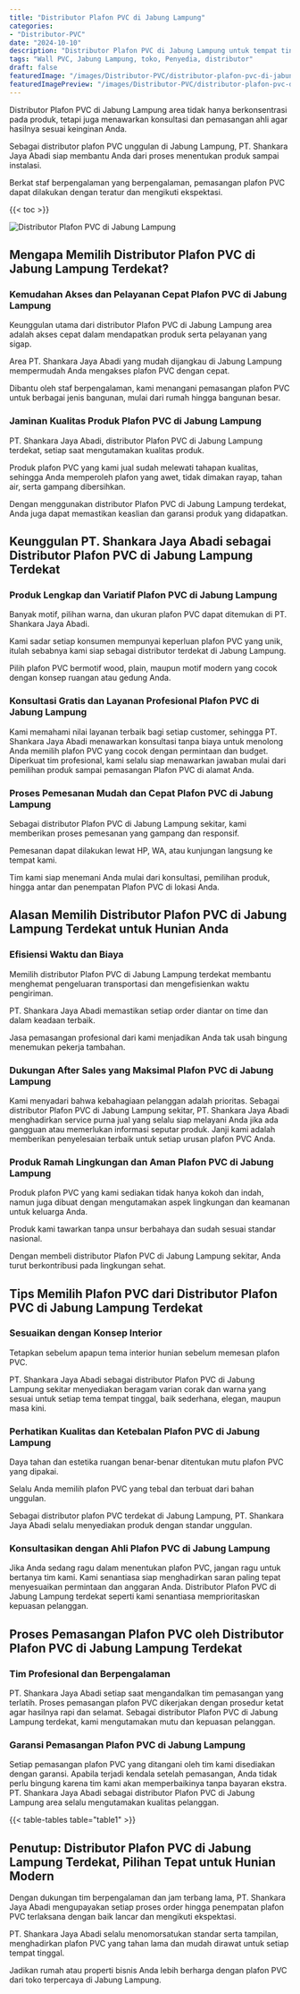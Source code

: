 ```yaml
---
title: "Distributor Plafon PVC di Jabung Lampung"
categories:
- "Distributor-PVC"
date: "2024-10-10"
description: "Distributor Plafon PVC di Jabung Lampung untuk tempat tinggal, kantor, serta toko. Panel unggulan, beragam motif, pilihan warna elegan, dengan servis penempatan oleh tenaga ahli ahli serta garansi resmi!|Layanan penyediaan Plafon PVC di Jabung Lampung untuk keperluan rumah, office, atau ritel, dengan produk terbaik dan pemasangan oleh teknisi profesional dan kepastian resmi.|Alternatif Plafon PVC di Jabung Lampung yang andal untuk rumah, kantor, dan toko, dengan material berkualitas dan penempatan ditangani oleh teknisi profesional dan kepastian resmi.|Distribusi Plafon PVC di Jabung Lampung bagi tempat tinggal, office, serta ritel, dengan panel berkualitas dan pemasangan dikerjakan oleh tenaga ahli ahli, dilengkapi beserta garansi resmi.}"
tags: "Wall PVC, Jabung Lampung, toko, Penyedia, distributor"
draft: false
featuredImage: "/images/Distributor-PVC/distributor-plafon-pvc-di-jabung-lampung.png"
featuredImagePreview: "/images/Distributor-PVC/distributor-plafon-pvc-di-jabung-lampung.png"
---
```


Distributor Plafon PVC di Jabung Lampung area tidak hanya berkonsentrasi pada produk, tetapi juga menawarkan konsultasi dan pemasangan ahli agar hasilnya sesuai keinginan Anda.

Sebagai distributor plafon PVC unggulan di Jabung Lampung, PT. Shankara Jaya Abadi siap membantu Anda dari proses menentukan produk sampai instalasi.

Berkat staf berpengalaman yang berpengalaman, pemasangan plafon PVC dapat dilakukan dengan teratur dan mengikuti ekspektasi.

{{< toc >}}

![Distributor Plafon PVC di Jabung Lampung](/images/Distributor-PVC/Distributor-Plafon-PVC-di-Jabung-Lampung.png)

## Mengapa Memilih Distributor Plafon PVC di Jabung Lampung Terdekat?

### Kemudahan Akses dan Pelayanan Cepat Plafon PVC di Jabung Lampung

Keunggulan utama dari distributor Plafon PVC di Jabung Lampung area adalah akses cepat dalam mendapatkan produk serta pelayanan yang sigap.

Area PT. Shankara Jaya Abadi yang mudah dijangkau di Jabung Lampung mempermudah Anda mengakses plafon PVC dengan cepat.

Dibantu oleh staf berpengalaman, kami menangani pemasangan plafon PVC untuk berbagai jenis bangunan, mulai dari rumah hingga bangunan besar.

### Jaminan Kualitas Produk Plafon PVC di Jabung Lampung

PT. Shankara Jaya Abadi, distributor Plafon PVC di Jabung Lampung terdekat, setiap saat mengutamakan kualitas produk.

Produk plafon PVC yang kami jual sudah melewati tahapan kualitas, sehingga Anda memperoleh plafon yang awet, tidak dimakan rayap, tahan air, serta gampang dibersihkan.

Dengan menggunakan distributor Plafon PVC di Jabung Lampung terdekat, Anda juga dapat memastikan keaslian dan garansi produk yang didapatkan.

## Keunggulan PT. Shankara Jaya Abadi sebagai Distributor Plafon PVC di Jabung Lampung Terdekat

### Produk Lengkap dan Variatif Plafon PVC di Jabung Lampung

Banyak motif, pilihan warna, dan ukuran plafon PVC dapat ditemukan di PT. Shankara Jaya Abadi.

Kami sadar setiap konsumen mempunyai keperluan plafon PVC yang unik, itulah sebabnya kami siap sebagai distributor terdekat di Jabung Lampung.

Pilih plafon PVC bermotif wood, plain, maupun motif modern yang cocok dengan konsep ruangan atau gedung Anda.

### Konsultasi Gratis dan Layanan Profesional Plafon PVC di Jabung Lampung

Kami memahami nilai layanan terbaik bagi setiap customer, sehingga PT. Shankara Jaya Abadi menawarkan konsultasi tanpa biaya untuk menolong Anda memilih plafon PVC yang cocok dengan permintaan dan budget. Diperkuat tim profesional, kami selalu siap menawarkan jawaban mulai dari pemilihan produk sampai pemasangan Plafon PVC di alamat Anda.

### Proses Pemesanan Mudah dan Cepat Plafon PVC di Jabung Lampung

Sebagai distributor Plafon PVC di Jabung Lampung sekitar, kami memberikan proses pemesanan yang gampang dan responsif.

Pemesanan dapat dilakukan lewat HP, WA, atau kunjungan langsung ke tempat kami.

Tim kami siap menemani Anda mulai dari konsultasi, pemilihan produk, hingga antar dan penempatan Plafon PVC di lokasi Anda.

## Alasan Memilih Distributor Plafon PVC di Jabung Lampung Terdekat untuk Hunian Anda

### Efisiensi Waktu dan Biaya

Memilih distributor Plafon PVC di Jabung Lampung terdekat membantu menghemat pengeluaran transportasi dan mengefisienkan waktu pengiriman.

PT. Shankara Jaya Abadi memastikan setiap order diantar on time dan dalam keadaan terbaik.

Jasa pemasangan profesional dari kami menjadikan Anda tak usah bingung menemukan pekerja tambahan.

### Dukungan After Sales yang Maksimal Plafon PVC di Jabung Lampung

Kami menyadari bahwa kebahagiaan pelanggan adalah prioritas. Sebagai distributor Plafon PVC di Jabung Lampung sekitar, PT. Shankara Jaya Abadi menghadirkan service purna jual yang selalu siap melayani Anda jika ada gangguan atau memerlukan informasi seputar produk. Janji kami adalah memberikan penyelesaian terbaik untuk setiap urusan plafon PVC Anda.

### Produk Ramah Lingkungan dan Aman Plafon PVC di Jabung Lampung

Produk plafon PVC yang kami sediakan tidak hanya kokoh dan indah, namun juga dibuat dengan mengutamakan aspek lingkungan dan keamanan untuk keluarga Anda.

Produk kami tawarkan tanpa unsur berbahaya dan sudah sesuai standar nasional.

Dengan membeli distributor Plafon PVC di Jabung Lampung sekitar, Anda turut berkontribusi pada lingkungan sehat.

## Tips Memilih Plafon PVC dari Distributor Plafon PVC di Jabung Lampung Terdekat

### Sesuaikan dengan Konsep Interior

Tetapkan sebelum apapun tema interior hunian sebelum memesan plafon PVC.

PT. Shankara Jaya Abadi sebagai distributor Plafon PVC di Jabung Lampung sekitar menyediakan beragam varian corak dan warna yang sesuai untuk setiap tema tempat tinggal, baik sederhana, elegan, maupun masa kini.

### Perhatikan Kualitas dan Ketebalan Plafon PVC di Jabung Lampung

Daya tahan dan estetika ruangan benar-benar ditentukan mutu plafon PVC yang dipakai.

Selalu Anda memilih plafon PVC yang tebal dan terbuat dari bahan unggulan.

Sebagai distributor plafon PVC terdekat di Jabung Lampung, PT. Shankara Jaya Abadi selalu menyediakan produk dengan standar unggulan.

### Konsultasikan dengan Ahli Plafon PVC di Jabung Lampung

Jika Anda sedang ragu dalam menentukan plafon PVC, jangan ragu untuk bertanya tim kami. Kami senantiasa siap menghadirkan saran paling tepat menyesuaikan permintaan dan anggaran Anda. Distributor Plafon PVC di Jabung Lampung terdekat seperti kami senantiasa memprioritaskan kepuasan pelanggan.

## Proses Pemasangan Plafon PVC oleh Distributor Plafon PVC di Jabung Lampung Terdekat

### Tim Profesional dan Berpengalaman

PT. Shankara Jaya Abadi setiap saat mengandalkan tim pemasangan yang terlatih. Proses pemasangan plafon PVC dikerjakan dengan prosedur ketat agar hasilnya rapi dan selamat. Sebagai distributor Plafon PVC di Jabung Lampung terdekat, kami mengutamakan mutu dan kepuasan pelanggan.

### Garansi Pemasangan Plafon PVC di Jabung Lampung

Setiap pemasangan plafon PVC yang ditangani oleh tim kami disediakan dengan garansi. Apabila terjadi kendala setelah pemasangan, Anda tidak perlu bingung karena tim kami akan memperbaikinya tanpa bayaran ekstra. PT. Shankara Jaya Abadi sebagai distributor Plafon PVC di Jabung Lampung area selalu mengutamakan kualitas pelanggan.

{{< table-tables table="table1" >}}

## Penutup: Distributor Plafon PVC di Jabung Lampung Terdekat, Pilihan Tepat untuk Hunian Modern

Dengan dukungan tim berpengalaman dan jam terbang lama, PT. Shankara Jaya Abadi mengupayakan setiap proses order hingga penempatan plafon PVC terlaksana dengan baik lancar dan mengikuti ekspektasi.

PT. Shankara Jaya Abadi selalu menomorsatukan standar serta tampilan, menghadirkan plafon PVC yang tahan lama dan mudah dirawat untuk setiap tempat tinggal.

Jadikan rumah atau properti bisnis Anda lebih berharga dengan plafon PVC dari toko terpercaya di Jabung Lampung.

